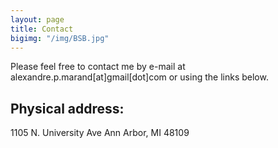 ```yaml
---
layout: page
title: Contact
bigimg: "/img/BSB.jpg"
---
```


Please feel free to contact me by e-mail at alexandre.p.marand[at]gmail[dot]com or using the links below. 

## Physical address:
1105 N. University Ave
Ann Arbor, MI
48109
  

